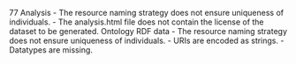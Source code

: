 77
    Analysis
        - The resource naming strategy does not ensure uniqueness of individuals.
        - The analysis.html file does not contain the license of the dataset to be generated.
    Ontology
    RDF data
        - The resource naming strategy does not ensure uniqueness of individuals.
        - URIs are encoded as strings.
        - Datatypes are missing.
